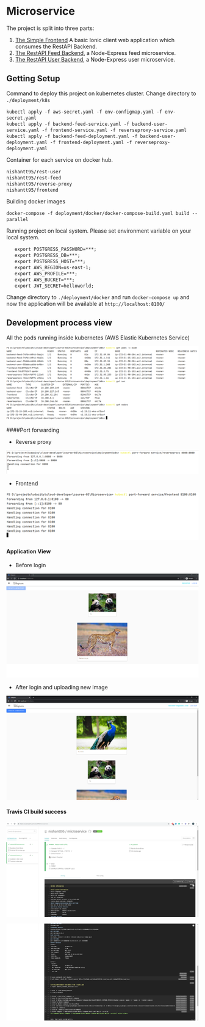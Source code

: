 # Microservice

The project is split into three parts:
1. [The Simple Frontend](/frontend)
A basic Ionic client web application which consumes the RestAPI Backend. 
2. [The RestAPI Feed Backend](/feed-service), a Node-Express feed microservice.
3. [The RestAPI User Backend](/user-service), a Node-Express user microservice.

## Getting Setup
Command to deploy this project on kubernetes cluster. Change directory to `./deployment/k8s`
```angular2
kubectl apply -f aws-secret.yaml -f env-configmap.yaml -f env-secret.yaml
kubectl apply -f backend-feed-service.yaml -f backend-user-service.yaml -f frontend-service.yaml -f reverseproxy-service.yaml
kubectl apply -f backend-feed-deployment.yaml -f backend-user-deployment.yaml -f frontend-deployment.yaml -f reverseproxy-deployment.yaml
```

Container for each service on docker hub.
```angular2
nishantt95/rest-user
nishantt95/rest-feed
nishantt95/reverse-proxy
nishantt95/frontend
```
Building docker images
```angular2
docker-compose -f deployment/docker/docker-compose-build.yaml build --parallel
```

Running project on local system. Please set environment variable on your local system.
```export POSTGRESS_USERNAME=***;
   export POSTGRESS_PASSWORD=***;
   export POSTGRESS_DB=***;
   export POSTGRESS_HOST=***;
   export AWS_REGION=us-east-1;
   export AWS_PROFILE=***;
   export AWS_BUCKET=***;
   export JWT_SECRET=helloworld;
```

Change directory to `./deployment/docker` and run `docker-compose up` and now the application will be available at `http://localhost:8100/`

## Development process view
All the pods running inside kubernetes (AWS Elastic Kubernetes Service)

![Alt text](/screenshots/get-pods.PNG?raw=true")


####Port forwarding 

- Reverse proxy

![Alt text](/screenshots/kubectl-port-forward-reverseproxy.PNG?raw=true")


- Frontend

![Alt text](/screenshots/kubectl-port-forward-frontend.PNG?raw=true)

#### Application View

- Before login

![Alt text](/screenshots/application-view-1.PNG?raw=true)


- After login and uploading new image

![Alt text](/screenshots/application-view-2.PNG?raw=true)


#### Travis CI build success

![Alt text](/screenshots/travis-ci-1.PNG?raw=true)

![Alt text](/screenshots/travis-ci-2.PNG?raw=true)
